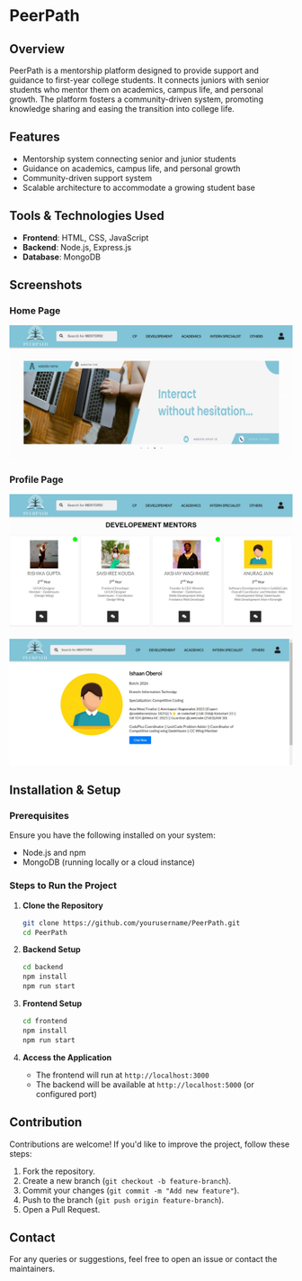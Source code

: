# PeerPath

## Overview
PeerPath is a mentorship platform designed to provide support and guidance to first-year college students. It connects juniors with senior students who mentor them on academics, campus life, and personal growth. The platform fosters a community-driven system, promoting knowledge sharing and easing the transition into college life.

## Features
- Mentorship system connecting senior and junior students
- Guidance on academics, campus life, and personal growth
- Community-driven support system
- Scalable architecture to accommodate a growing student base

## Tools & Technologies Used
- **Frontend**: HTML, CSS, JavaScript
- **Backend**: Node.js, Express.js
- **Database**: MongoDB

## Screenshots
### Home Page
![Home Page](images/p_home.jpeg)

### Profile Page
![Profile Page](images/p_mentorspage.jpeg)
![Profile Page](images/p_pfp.jpeg)


## Installation & Setup

### Prerequisites
Ensure you have the following installed on your system:
- Node.js and npm
- MongoDB (running locally or a cloud instance)

### Steps to Run the Project

1. **Clone the Repository**
   ```bash
   git clone https://github.com/yourusername/PeerPath.git
   cd PeerPath
   ```

2. **Backend Setup**
   ```bash
   cd backend
   npm install
   npm run start
   ```

3. **Frontend Setup**
   ```bash
   cd frontend
   npm install
   npm run start
   ```

4. **Access the Application**
   - The frontend will run at `http://localhost:3000`
   - The backend will be available at `http://localhost:5000` (or configured port)

## Contribution
Contributions are welcome! If you'd like to improve the project, follow these steps:
1. Fork the repository.
2. Create a new branch (`git checkout -b feature-branch`).
3. Commit your changes (`git commit -m "Add new feature"`).
4. Push to the branch (`git push origin feature-branch`).
5. Open a Pull Request.


## Contact
For any queries or suggestions, feel free to open an issue or contact the maintainers.


